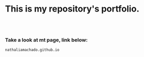 #  This is my repository's portfolio. 
</br></br>
### Take a look at mt page, link below:

```
nathaliamachado.github.io

```




